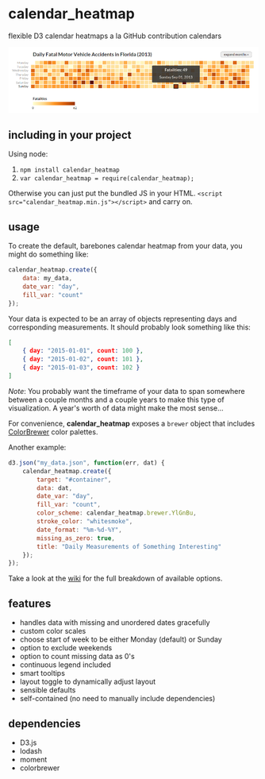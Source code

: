 # calendar_heatmap
flexible D3 calendar heatmaps a la GitHub contribution calendars

![](img/calendar_heatmap_example.png)

## including in your project
Using node:
1. `npm install calendar_heatmap`
2. `var calendar_heatmap = require(calendar_heatmap);`

Otherwise you can just put the bundled JS in your HTML. `<script src="calendar_heatmap.min.js"></script>` and carry on.

## usage

To create the default, barebones calendar heatmap from your data, you might do something like:

```javascript
calendar_heatmap.create({
    data: my_data,
    date_var: "day",
    fill_var: "count"
});
```

Your data is expected to be an array of objects representing days and corresponding measurements. It should probably look something like this:

```json
[
    { day: "2015-01-01", count: 100 },
    { day: "2015-01-02", count: 101 },
    { day: "2015-01-03", count: 102 }
]
```

_Note_: You probably want the timeframe of your data to span somewhere between a couple months and a couple years to make this type of visualization. A year's worth of data might make the most sense...

For convenience, **calendar_heatmap** exposes a `brewer` object that includes <a href="http://colorbrewer2.org" target="_blank">ColorBrewer</a> color palettes.

Another example:
```javascript
d3.json("my_data.json", function(err, dat) {
    calendar_heatmap.create({
        target: "#container",
        data: dat,
        date_var: "day",
        fill_var: "count",
        color_scheme: calendar_heatmap.brewer.YlGnBu,
        stroke_color: "whitesmoke",
        date_format: "%m-%d-%Y",
        missing_as_zero: true,
        title: "Daily Measurements of Something Interesting"
    });
});
```
Take a look at the <a href="https://github.com/madams1/calendar_heatmap/wiki/Options" target="_blank">wiki</a> for the full breakdown of available options.

## features
- handles data with missing and unordered dates gracefully
- custom color scales
- choose start of week to be either Monday (default) or Sunday
- option to exclude weekends
- option to count missing data as 0's
- continuous legend included
- smart tooltips
- layout toggle to dynamically adjust layout
- sensible defaults
- self-contained (no need to manually include dependencies)

## dependencies
- D3.js
- lodash
- moment
- colorbrewer
